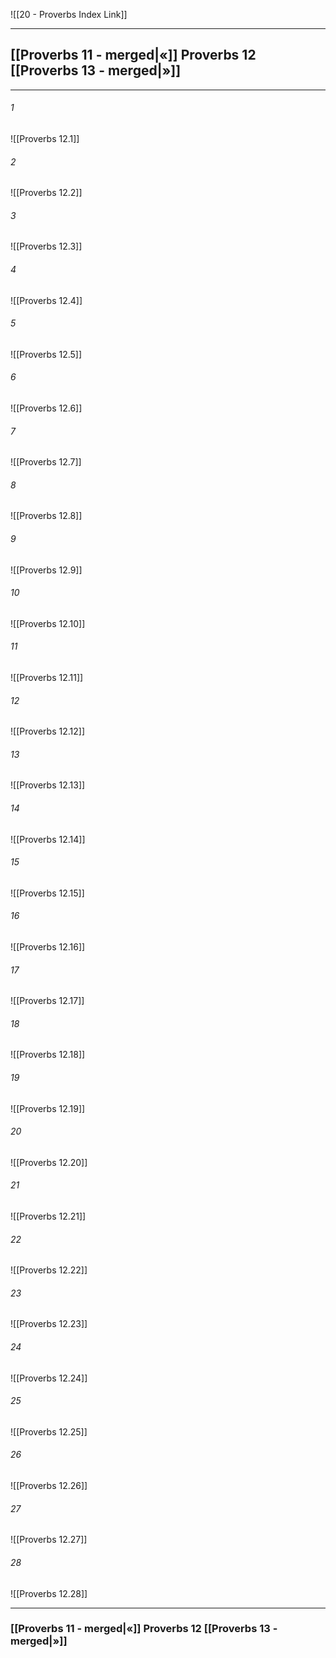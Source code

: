 ![[20 - Proverbs Index Link]]

---
##  [[Proverbs 11 - merged|«]] Proverbs 12 [[Proverbs 13 - merged|»]]

---

###### 1
![[Proverbs 12.1]] 

###### 2
![[Proverbs 12.2]] 

###### 3
![[Proverbs 12.3]] 

###### 4
![[Proverbs 12.4]]

###### 5 
![[Proverbs 12.5]] 

###### 6
![[Proverbs 12.6]] 

###### 7
![[Proverbs 12.7]] 

###### 8
![[Proverbs 12.8]] 

###### 9
![[Proverbs 12.9]] 

###### 10
![[Proverbs 12.10]] 

###### 11
![[Proverbs 12.11]] 

###### 12
![[Proverbs 12.12]]

###### 13
![[Proverbs 12.13]] 

###### 14
![[Proverbs 12.14]] 

###### 15
![[Proverbs 12.15]]

###### 16
![[Proverbs 12.16]] 

###### 17
![[Proverbs 12.17]]

###### 18
![[Proverbs 12.18]] 

###### 19
![[Proverbs 12.19]] 

###### 20
![[Proverbs 12.20]]

###### 21
![[Proverbs 12.21]] 

###### 22
![[Proverbs 12.22]] 

###### 23
![[Proverbs 12.23]]

###### 24
![[Proverbs 12.24]] 

###### 25
![[Proverbs 12.25]]

###### 26
![[Proverbs 12.26]] 

###### 27
![[Proverbs 12.27]] 

###### 28
![[Proverbs 12.28]]


---
###  [[Proverbs 11 - merged|«]] Proverbs 12 [[Proverbs 13 - merged|»]]